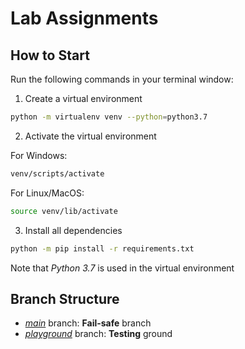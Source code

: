 # Lab Assignments

## How to Start
Run the following commands in your terminal window:

1. Create a virtual environment
```bash
python -m virtualenv venv --python=python3.7
```

2. Activate the virtual environment

For Windows:
```bash
venv/scripts/activate
```

For Linux/MacOS:
```bash
source venv/lib/activate
```

3. Install all dependencies
```bash
python -m pip install -r requirements.txt
```

Note that *Python 3.7* is used in the virtual environment

## Branch Structure
* [*main*](https://github.com/Neo-Zenith/SC3000-artificial-intelligence/tree/main) branch: <b>Fail-safe</b> branch
* [*playground*](https://github.com/Neo-Zenith/SC3000-artificial-intelligence/tree/playground) branch: <b>Testing</b> ground
